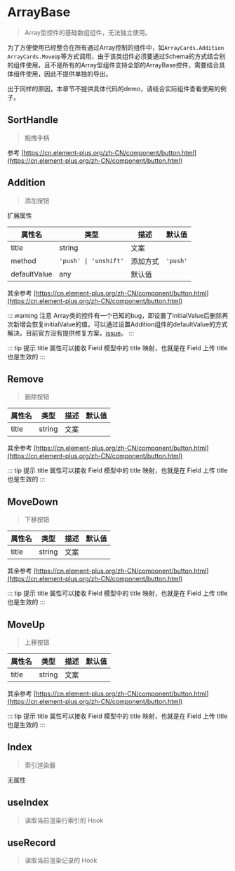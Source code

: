 # ArrayBase
> Array型控件的基础数组组件，无法独立使用。

为了方便使用已经整合在所有通过Array控制的组件中，如`ArrayCards.Addition` `ArrayCards.MoveUp`等方式调用，由于该类组件必须要通过Schema的方式结合别的组件使用，且不是所有的Array型组件支持全部的ArrayBase控件，需要结合具体组件使用，因此不提供单独的导出。

出于同样的原因，本章节不提供具体代码的demo，请结合实际组件查看使用的例子。



## SortHandle

> 拖拽手柄

参考 [https://cn.element-plus.org/zh-CN/component/button.html](https://cn.element-plus.org/zh-CN/component/button.html)

## Addition

> 添加按钮

扩展属性

| 属性名       | 类型                  | 描述     | 默认值   |
| ------------ | --------------------- | -------- | -------- |
| title        | string                | 文案     |          |
| method       | `'push' \| 'unshift'` | 添加方式 | `'push'` |
| defaultValue | any                   | 默认值   |          |

其余参考 [https://cn.element-plus.org/zh-CN/component/button.html](https://cn.element-plus.org/zh-CN/component/button.html)

::: warning 注意
Array类的控件有一个已知的bug，即设置了initialValue后删除再次新增会恢复initialValue的值，可以通过设置Addition组件的defaultValue的方式解决。目前官方没有提供修复方案，[issue](https://github.com/alibaba/formily/issues/4235)。
:::

::: tip 提示
title 属性可以接收 Field 模型中的 title 映射，也就是在 Field 上传 title 也是生效的
:::

## Remove

> 删除按钮

| 属性名 | 类型   | 描述 | 默认值 |
| ------ | ------ | ---- | ------ |
| title  | string | 文案 |        |

其余参考 [https://cn.element-plus.org/zh-CN/component/button.html](https://cn.element-plus.org/zh-CN/component/button.html)

::: tip 提示
title 属性可以接收 Field 模型中的 title 映射，也就是在 Field 上传 title 也是生效的
:::

## MoveDown

> 下移按钮

| 属性名 | 类型   | 描述 | 默认值 |
| ------ | ------ | ---- | ------ |
| title  | string | 文案 |        |

其余参考 [https://cn.element-plus.org/zh-CN/component/button.html](https://cn.element-plus.org/zh-CN/component/button.html)

::: tip 提示
title 属性可以接收 Field 模型中的 title 映射，也就是在 Field 上传 title 也是生效的
:::

## MoveUp

> 上移按钮

| 属性名 | 类型   | 描述 | 默认值 |
| ------ | ------ | ---- | ------ |
| title  | string | 文案 |        |

其余参考 [https://cn.element-plus.org/zh-CN/component/button.html](https://cn.element-plus.org/zh-CN/component/button.html)

::: tip 提示
title 属性可以接收 Field 模型中的 title 映射，也就是在 Field 上传 title 也是生效的
:::

## Index

> 索引渲染器

无属性

## useIndex

> 读取当前渲染行索引的 Hook

## useRecord

> 读取当前渲染记录的 Hook
